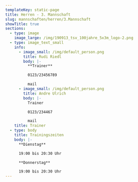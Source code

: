 ```yaml
---
templateKey: static-page
title: Herren - 3. Mannschaft
slug: mannschaften/herren/3.Mannschaft
showTitle: true
sections:
  - type: image
    image_large: /img/190913_tsv_100jahre_5x3m_logo-2.png
  - type: image_text_small
    info:
      - image_small: /img/default_person.png
        title: Rudi Riedl
        body: |-
          **Trainer**

          0123/23456789

          mail
      - image_small: /img/default_person.png
        title: Andre Ulrich
        body: |-
          Trainer

          0123/234467

          mail
    title: Trainer
  - type: body
    title: Trainingszeiten
    body: |-
      **Dienstag**

      19:00 bis 20:30 Uhr

      **Donnerstag**

      19:00 bis 20:30 Uhr
---
```

